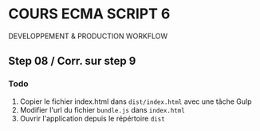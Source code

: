 <!--
@Author: Nicolas Fazio <webmaster-fazio>
@Date:   01-09-2016
@Email:  contact@nicolasfazio.ch
@Last modified by:   webmaster-fazio
@Last modified time: 16-09-2016
-->

# COURS ECMA SCRIPT 6
  DEVELOPPEMENT &amp; PRODUCTION WORKFLOW

## Step 08 / Corr. sur step 9

### Todo
 1. Copier le fichier index.html dans `dist/index.html` avec une tâche Gulp
 2. Modifier l'url du fichier `bundle.js` dans `index.html`
 3. Ouvrir l'application depuis le répértoire `dist`
